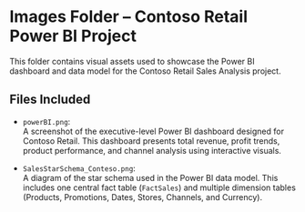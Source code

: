 # Images Folder – Contoso Retail Power BI Project

This folder contains visual assets used to showcase the Power BI dashboard and data model for the Contoso Retail Sales Analysis project.

## Files Included

- `powerBI.png`:  
  A screenshot of the executive-level Power BI dashboard designed for Contoso Retail. This dashboard presents total revenue, profit trends, product performance, and channel analysis using interactive visuals.

- `SalesStarSchema_Conteso.png`:  
  A diagram of the star schema used in the Power BI data model. This includes one central fact table (`FactSales`) and multiple dimension tables (Products, Promotions, Dates, Stores, Channels, and Currency).

